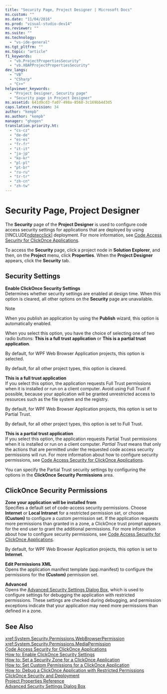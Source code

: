 ```yaml
---
title: "Security Page, Project Designer | Microsoft Docs"
ms.custom: ""
ms.date: "11/04/2016"
ms.prod: "visual-studio-dev14"
ms.reviewer: ""
ms.suite: ""
ms.technology: 
  - "vs-ide-general"
ms.tgt_pltfrm: ""
ms.topic: "article"
f1_keywords: 
  - "vb.ProjectPropertiesSecurity"
  - "vb.XBAPProjectPropertiesSecurity"
dev_langs: 
  - "VB"
  - "CSharp"
  - "C++"
helpviewer_keywords: 
  - "Project Designer, Security page"
  - "Security page in Project Designer"
ms.assetid: 641d9cd3-fa07-498a-8568-3c169bb4d3d5
caps.latest.revision: 34
author: "kempb"
ms.author: "kempb"
manager: "ghogen"
translation.priority.ht: 
  - "cs-cz"
  - "de-de"
  - "es-es"
  - "fr-fr"
  - "it-it"
  - "ja-jp"
  - "ko-kr"
  - "pl-pl"
  - "pt-br"
  - "ru-ru"
  - "tr-tr"
  - "zh-cn"
  - "zh-tw"
---
```

# Security Page, Project Designer
The **Security** page of the **Project Designer** is used to configure code access security settings for applications that are deployed by using [!INCLUDE[ndptecclick](../../deployment/includes/ndptecclick_md.md)] deployment. For more information, see [Code Access Security for ClickOnce Applications](../../deployment/code-access-security-for-clickonce-applications.md).  
  
 To access the **Security** page, click a project node in **Solution Explorer**, and then, on the **Project** menu, click **Properties**. When the **Project Designer** appears, click the **Security** tab.  
  
## Security Settings  
 **Enable ClickOnce Security Settings**  
 Determines whether security settings are enabled at design time. When this option is cleared, all other options on the **Security** page are unavailable.  
  
> [!NOTE]
>  When you publish an application by using the **Publish** wizard, this option is automatically enabled.  
  
 When you select this option, you have the choice of selecting one of two radio buttons: **This is a full trust application** or **This is a partial trust application**.  
  
 By default, for WPF Web Browser Application projects, this option is selected.  
  
 By default, for all other project types, this option is cleared.  
  
 **This is a full trust application**  
 If you select this option, the application requests Full Trust permissions when it is installed or run on a client computer. Avoid using Full Trust if possible, because your application will be granted unrestricted access to resources such as the file system and the registry.  
  
 By default, for WPF Web Browser Application projects, this option is set to Partial Trust.  
  
 By default, for all other project types, this option is set to Full Trust.  
  
 **This is a partial trust application**  
 If you select this option, the application requests Partial Trust permissions when it is installed or run on a client computer. *Partial Trust* means that only the actions that are permitted under the requested code access security permissions will run. For more information about how to configure security permissions, see [Code Access Security for ClickOnce Applications](../../deployment/code-access-security-for-clickonce-applications.md).  
  
 You can specify the Partial Trust security settings by configuring the options in the **ClickOnce Security Permissions** area.  
  
## ClickOnce Security Permissions  
 **Zone your application will be installed from**  
 Specifies a default set of code-access security permissions. Choose **Internet** or **Local Intranet** for a restricted permission set, or choose **(Custom)** to configure a custom permission set. If the application requests more permissions than granted in a zone, a ClickOnce trust prompt appears for the end user to grant the additional permissions. For more information about how to configure security permissions, see [Code Access Security for ClickOnce Applications](../../deployment/code-access-security-for-clickonce-applications.md).  
  
 By default, for WPF Web Browser Application projects, this option is set to **Internet**.  
  
 **Edit Permissions XML**  
 Opens the application manifest template (app.manifest) to configure the permissions for the **(Custom)** permission set.  
  
 **Advanced**  
 Opens the [Advanced Security Settings Dialog Box](../../ide/reference/advanced-security-settings-dialog-box.md), which is used to configure settings for debugging the application with restricted permissions. These settings are checked during debugging, and permission exceptions indicate that your application may need more permissions than defined in a zone.  
  
## See Also  
 <xref:System.Security.Permissions.WebBrowserPermission>   
 <xref:System.Security.Permissions.MediaPermission>   
 [Code Access Security for ClickOnce Applications](../../deployment/code-access-security-for-clickonce-applications.md)   
 [How to: Enable ClickOnce Security Settings](../../deployment/how-to-enable-clickonce-security-settings.md)   
 [How to: Set a Security Zone for a ClickOnce Application](../../deployment/how-to-set-a-security-zone-for-a-clickonce-application.md)   
 [How to: Set Custom Permissions for a ClickOnce Application](../../deployment/how-to-set-custom-permissions-for-a-clickonce-application.md)   
 [How to: Debug a ClickOnce Application with Restricted Permissions](../../deployment/how-to-debug-a-clickonce-application-with-restricted-permissions.md)   
 [ClickOnce Security and Deployment](../../deployment/clickonce-security-and-deployment.md)   
 [Project Properties Reference](../../ide/reference/project-properties-reference.md)   
 [Advanced Security Settings Dialog Box](../../ide/reference/advanced-security-settings-dialog-box.md)